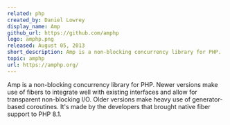 ```yaml
---
related: php
created_by: Daniel Lowrey
display_name: Amp
github_url: https://github.com/amphp
logo: amphp.png
released: August 05, 2013
short_description: Amp is a non-blocking concurrency library for PHP.
topic: amphp
url: https://amphp.org/
---
```

Amp is a non-blocking concurrency library for PHP. Newer versions make use of fibers to integrate well with existing interfaces and allow for transparent non-blocking I/O. Older versions make heavy use of generator-based coroutines. It's made by the developers that brought native fiber support to PHP 8.1.